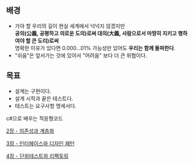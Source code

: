 ## 배경
- 가야 할 우리의 길이 현실 세계에서 넉넉지 않겠지만  
  **공의(公義, 공평하고 의로운 도의)로써 대의(大義, 사람으로서 마땅히 지키고 행하여야 할 큰 도리)로써**  
  명확한 이유가 있다면 0.000…01% 가능성만 있어도 **우리는 함께 돌파한다**.
- "쉬움"은 앞서가는 것에 있어서 "어려움" 보다 더 큰 위협이다. 

## 목표
- 설계는 구현이다.
- 설계 시작과 끝은 테스트다.
- 테스트는 요구사항 명세서다.

c#으로 배우는 적응형코드 

[2장 - 의존성과 계층화](https://blog.naver.com/firstmeyou/221520576650)

[3장 - 인터페이스와 디자인 패턴](https://blog.naver.com/firstmeyou/221531243147)

[4장 - 단위테스트와 리팩토링](https://blog.naver.com/firstmeyou/221536778882)

